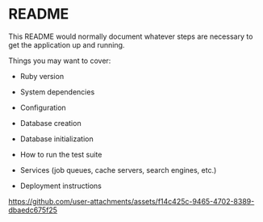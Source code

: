 # README

This README would normally document whatever steps are necessary to get the
application up and running.

Things you may want to cover:

* Ruby version

* System dependencies

* Configuration

* Database creation

* Database initialization

* How to run the test suite

* Services (job queues, cache servers, search engines, etc.)

* Deployment instructions

  


https://github.com/user-attachments/assets/f14c425c-9465-4702-8389-dbaedc675f25
